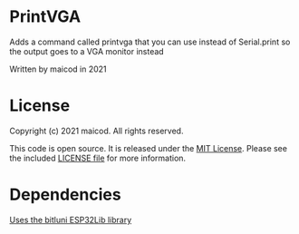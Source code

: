 # PrintVGA

Adds a command called printvga that you can use instead of Serial.print so the output goes to a VGA monitor instead

Written by maicod in 2021

# License

Copyright (c) 2021 maicod. All rights reserved.

This code is open source. It is released under the [MIT License](LICENSE). 
Please see the included [LICENSE file](LICENSE) for more information.

# Dependencies

[Uses the bitluni ESP32Lib library](https://github.com/bitluni/ESP32Lib)
